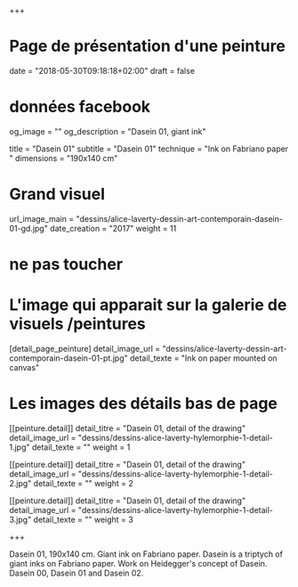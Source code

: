 +++
# Page de présentation d'une peinture
date = "2018-05-30T09:18:18+02:00"
draft = false

# données facebook
og_image = ""
og_description = "Dasein 01, giant ink"

title = "Dasein 01"
subtitle = "Dasein 01"
technique = "Ink on Fabriano paper "
dimensions = "190x140 cm"
# Grand visuel
url_image_main = "dessins/alice-laverty-dessin-art-contemporain-dasein-01-gd.jpg"
date_creation = "2017"
weight = 11

# ne pas toucher

# L'image qui apparait sur la galerie de visuels /peintures
[detail_page_peinture]
detail_image_url = "dessins/alice-laverty-dessin-art-contemporain-dasein-01-pt.jpg"
detail_texte = "Ink on paper mounted on canvas"

# Les images des détails bas de page
[[peinture.detail]]
detail_titre = "Dasein 01, detail of the drawing"
detail_image_url = "dessins/dessins-alice-laverty-hylemorphie-1-detail-1.jpg"
detail_texte = ""
weight = 1

[[peinture.detail]]
detail_titre = "Dasein 01, detail of the drawing"
detail_image_url = "dessins/dessins-alice-laverty-hylemorphie-1-detail-2.jpg"
detail_texte = ""
weight = 2

[[peinture.detail]]
detail_titre = "Dasein 01, detail of the drawing"
detail_image_url = "dessins/dessins-alice-laverty-hylemorphie-1-detail-3.jpg"
detail_texte = ""
weight = 3

+++

Dasein 01, 190x140 cm. Giant ink on Fabriano paper.
Dasein is a triptych of giant inks on Fabriano paper. Work on Heidegger's concept of Dasein. Dasein 00, Dasein 01 and Dasein 02.
